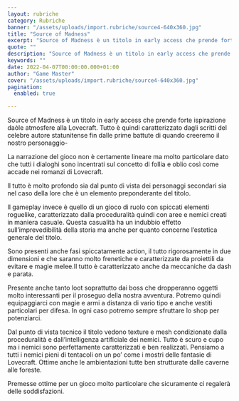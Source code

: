 ```yaml
---
layout: rubriche
category: Rubriche
banner: "/assets/uploads/import.rubriche/source4-640x360.jpg"
title: "Source of Madness"
excerpt: "Source of Madness è un titolo in early access che prende forte ispirazione daòle atmosfere alla Lovecraft. Tutto è quindi caratterizzato dagli scritti del celebre autore statunitense fin dalle prime battute di quando creeremo il nostro personaggio- La narrazione del gioco non è certamente lineare ma molto particolare dato che tutti i dialoghi sono incentrati [&hellip"
quote: ""
description: "Source of Madness è un titolo in early access che prende forte ispirazione daòle atmosfere alla Lovecraft. Tutto è quindi caratterizzato dagli scritti del celebre autore statunitense fin dalle prime battute di quando creeremo il nostro personaggio- La narrazione del gioco non è certamente lineare ma molto particolare dato che tutti i dialoghi sono incentrati [&hellip"
keywords: ""
date: 2022-04-07T00:00:00.000+01:00
author: "Game Master"
cover: "/assets/uploads/import.rubriche/source4-640x360.jpg"
pagination:
  enabled: true

---
```


Source of Madness è un titolo in early access che prende forte ispirazione daòle atmosfere alla Lovecraft. Tutto è quindi caratterizzato dagli scritti del celebre autore statunitense fin dalle prime battute di quando creeremo il nostro personaggio-

La narrazione del gioco non è certamente lineare ma molto particolare dato che tutti i dialoghi sono incentrati sul concetto di follia e oblio così come accade nei romanzi di Lovecraft.

Il tutto è molto profondo sia dal punto di vista dei personaggi secondari sia nel caso della lore che è un elemento preponderante del titolo.

Il gameplay invece è quello di un gioco di ruolo con spiccati elementi roguelike, caratterizzato dalla proceduralità quindi con aree e nemici creati in maniera casuale. Questa casualità ha un indubbio effetto sull’imprevedibilità della storia ma anche per quanto concerne l’estetica generale del titolo.

Sono presenti anche fasi spiccatamente action, il tutto rigorosamente in due dimensioni e che saranno molto frenetiche e caratterizzate da proiettili da evitare e magie melee.Il tutto è caratterizzato anche da meccaniche da dash e parata.

Presente anche tanto loot soprattutto dai boss che dropperanno oggetti molto interessanti per il proseguo della nostra avventura. Potremo quindi equipaggiarci con magie e armi a distanza di vario tipo e anche vestiti particolari per difesa. In ogni caso potremo sempre sfruttare lo shop per potenziarci.

Dal punto di vista tecnico il titolo vedono texture e mesh condizionate dalla proceduralità e dall’intelligenza artificiale dei nemici. Tutto è scuro e cupo ma i nemici sono perfettamente caratterizzati e ben realizzati. Pensiamo a tutti i nemici pieni di tentacoli on un po’ come i mostri delle fantasie di Lovecraft. Ottime anche le ambientazioni tutte ben strutturate dalle caverne alle foreste.

Premesse ottime per un gioco molto particolare che sicuramente ci regalerà delle soddisfazioni.